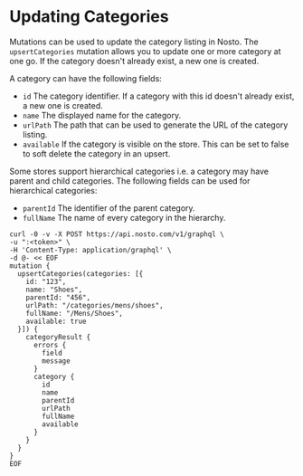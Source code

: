 # Updating Categories

Mutations can be used to update the category listing in Nosto. The `upsertCategories` mutation allows you to update one or more category at one go. If the category doesn't already exist, a new one is created.

A category can have the following fields:

* `id` The category identifier. If a category with this id doesn't already exist, a new one is created.
* `name` The displayed name for the category.
* `urlPath` The path that can be used to generate the URL of the category listing.
* `available` If the category is visible on the store. This can be set to false to soft delete the category in an upsert.

Some stores support hierarchical categories i.e. a category may have parent and child categories. The following fields can be used for hierarchical categories:

* `parentId` The identifier of the parent category.
* `fullName` The name of every category in the hierarchy.

```
curl -0 -v -X POST https://api.nosto.com/v1/graphql \
-u ":<token>" \
-H 'Content-Type: application/graphql' \
-d @- << EOF
mutation {
  upsertCategories(categories: [{
    id: "123",
    name: "Shoes",
    parentId: "456",
    urlPath: "/categories/mens/shoes",
    fullName: "/Mens/Shoes",
    available: true
  }]) {
    categoryResult {
      errors {
        field
        message
      }
      category {
        id
        name
        parentId
        urlPath
        fullName
        available
      }
    }
  }
}
EOF
```
